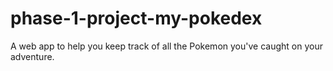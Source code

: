 # phase-1-project-my-pokedex
A web app to help you keep track of all the Pokemon you've caught on your adventure. 
